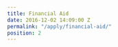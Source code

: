 ```yaml
---
title: Financial Aid
date: 2016-12-02 14:09:00 Z
permalink: "/apply/financial-aid/"
position: 2
---
```


